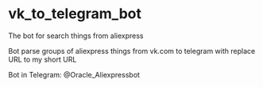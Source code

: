 # vk_to_telegram_bot
The bot for search things from aliexpress

Bot parse groups of aliexpress things from vk.com to telegram with replace URL to my short URL

Bot in Telegram:
@Oracle_Aliexpressbot
